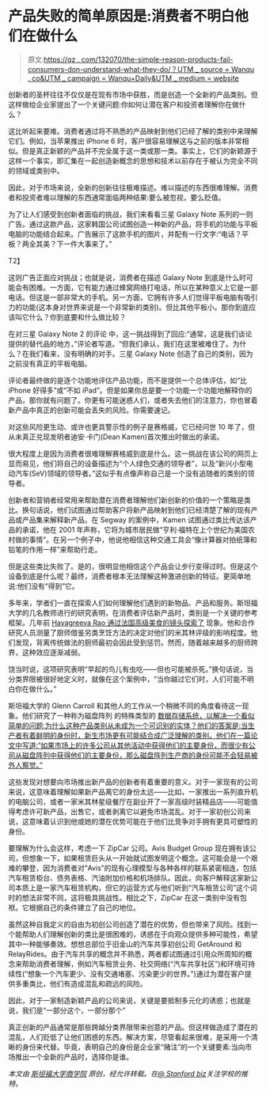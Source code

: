 # 产品失败的简单原因是:消费者不明白他们在做什么

> 原文:[https://qz . com/132070/the-simple-reason-products-fail-consumers-don-understand-what-they-do/？UTM _ source = Wanqu . co&UTM _ campaign = Wanqu+Daily&UTM _ medium = website](https://qz.com/132070/the-simple-reason-products-fail-consumers-dont-understand-what-they-do/?utm_source=wanqu.co&utm_campaign=Wanqu+Daily&utm_medium=website)

创新者的圣杯往往不仅仅是在现有市场中获胜，而是创造一个全新的产品类别。但这样做给企业家提出了一个关键问题:你如何让潜在客户和投资者理解你在做什么？

这比听起来要难。消费者通过将不熟悉的产品映射到他们已经了解的类别中来理解它们。例如，当苹果推出 iPhone 6 时，客户很容易理解这与之前的版本非常相似。但是真正新颖的产品并不完全属于这一类或那一类。事实上，它们的新颖源于这样一个事实，即汇集在一起创造新概念的思想和技术以前存在于被认为完全不同的领域或类别中。

因此，对于市场来说，全新的创新往往极难描述。难以描述的东西很难理解。消费者和投资者难以理解的东西通常面临两种结果:要么被忽视，要么贬值。

为了让人们感受到创新者面临的挑战，我们来看看三星 Galaxy Note 系列的一则广告。通过这款产品，这家韩国公司试图创造一种新的产品，将手机的功能与平板电脑的功能结合起来。广告展示了这款手机的图片，并配有一行文字:“电话？平板？两全其美？下一件大事来了。”

T2】

这则广告正面应对挑战；也就是说，消费者在描述 Galaxy Note 到底是什么时可能会有困难。一方面，它有能力通过蜂窝网络打电话，所以在某种意义上它是一部电话。但这是一部非常大的手机。另一方面，它拥有许多人们觉得平板电脑有吸引力的功能(这本身对世界来说是一个非常新的类别)。但比其他平板小。那你到底应该叫它什么？你到底要和什么做比较？

在对三星 Galaxy Note 2 的评论 中，这一挑战得到了回应:“通常，这是我们谈论提供的替代品的地方，”评论者写道。“但我们承认，我们在这里被难住了。为什么？在我们看来，没有明确的对手。三星 Galaxy Note 创造了自己的类别，因为之前没有真正的平板电脑。

评论者最终做的是逐个功能地评估产品功能，而不是提供一个总体评估，如“比 iPhone 好得多”或“不如 iPad”。但是如果你总是要一个功能一个功能地解释你的产品，那你就有问题了。你更有可能迷惑人们，或者失去他们的注意力，你也冒着新产品中真正的创新可能会丢失的风险。你需要速记。

对这些风险更生动、或许也更具警示性的例子是赛格威，它已经问世 10 年了，但从未真正兑现发明者迪安·卡门(Dean Kamen)首次推出时做出的承诺。

很大程度上是因为消费者很难理解赛格威到底是什么。这一挑战在该公司的网页上显而易见，他们将自己的设备描述为“个人绿色交通的领导者”，以及“新兴小型电动汽车(SeV)领域的领导者。”这似乎有点像声称自己是一个没有追随者的类别的领导者。

创新者和营销者经常用来帮助潜在消费者理解他们新创新的价值的一个策略是类比。换句话说，他们试图通过帮助客户将新产品映射到他们已经清楚了解的现有产品或产品集来解释新产品。在 Segway 的案例中，Kamen 试图通过类比传达该产品的承诺，他在 2001 年声称，它将为城市居民做“亨利·福特在上个世纪为美国农村做的事情”。在另一个例子中，他说他相信这种交通工具会“像计算器对拍纸簿和铅笔的作用一样”来帮助行走。

但是这些类比失败了。是的，很明显他相信这个产品会让步行变得过时。但是这个设备到底是什么呢？最终，消费者根本无法理解这种激进创新的特征。更简单地说:他们没有“得到”它。

多年来，学者们一直在探索人们如何理解他们遇到的新物品、产品和服务。斯坦福大学的几名教师进行的研究表明，在消费者评估新产品时，类别是一个关键的参考框架。几年前 [Hayagreeva Rao 通过法国高级美食的镜头探索了](http://www.jstor.org/stable/4145402) 现象。他和合作研究人员测量了厨师借鉴另类烹饪方法的决定对他们的米其林评级的影响程度。他们发现，背离传统做法的厨师最初会因此受到惩罚。然而，随着越来越多的厨师跨界，这种效应逐渐减弱。

饶当时说，这项研究表明“早起的鸟儿有虫吃——但也可能被杀死。”换句话说，当分类界限被很好地定义时，就像在这个案例中，“当你越过它们时，人们可能不明白你在做什么。”

斯坦福大学的 Glenn Carroll 和其他人的工作从一个稍微不同的角度看待这一现象。他们研究了一种称为磁盘阵列 的特殊类型的 [数据存储系统，以解决一个看似简单的问题:为什么这种产品类别从未成为一个可识别的实体？他们的答案是:当生产者有着鲜明的身份时，新生市场更有可能结合成广泛理解的类别。他们在一篇论文中写道:“如果市场上的许多公司从其他活动中获得他们的主要身份，而很少有公司从磁盘阵列中获得他们的主要身份，那么磁盘阵列生产商的身份可能不会轻易被外人察觉。”](http://www.jstor.org/stable/3556619)

这些发现对想要向市场推出新产品的创新者有着重要的意义。对于一家现有的公司来说，这意味着理解如果新产品离它的身份太远——比如，一家推出一系列直升机的电脑公司，或者一家米其林星级餐厅在副业开了一家高级时装精品店——可能值得考虑许可新产品，出售它，或者剥离它以避免市场混乱。对于一家初创公司来说，这意味着认识到他或她的潜在优势可能在于他们比竞争对手拥有更具可塑性的身份。

要理解为什么会这样，考虑一下 ZipCar 公司。Avis Budget Group 现在拥有该公司，但想象一下，如果租赁巨头从一开始就试图发明这个概念。这可能会是一个艰难的攀登，因为消费者对“Avis”的现有心理模型与各种各样的联系紧密相连，包括汽车租赁柜台、债务表格、汽油附加价格和机场排队。因此，向客户解释这家新公司本质上是一家汽车租赁机构，但它的运营方式与他们听到“汽车租赁公司”这个词时的想法非常不同，这将极具挑战性。相比之下，ZipCar 在这一类别中没有包袱。它根据自己的条件建立了自己的地位。

虽然这种自我定义的自由为初创公司创造了潜在的优势，但也带来了风险。找到一个能帮助人们理解创新的类比是很困难的，诱惑在于向观众提供多种可能性，希望其中一种能够奏效。想想总部位于旧金山的汽车共享初创公司 GetAround 和 RelayRides。由于汽车共享的概念并不熟悉，两者都试图通过引用众所周知的概念来帮助消费者理解，例如汽车租赁业务、社交网络(“汽车共享社区”)和环境可持续性(“想象一个汽车更少、没有交通堵塞、污染更少的世界。”)通过为潜在客户提供多重类比，他们有造成混乱和疏远的风险。

因此，对于一家制造新颖产品的公司来说，关键是要抵制多元化的诱惑；也就是说，我们是“一部分这个，一部分那个”

真正创新的产品通常是那些跨越分类界限带来创意的产品。但这样做造成了潜在的混乱，人们贬低了让他们困惑的东西。解决方案，尽管看起来很难，是采用一个清晰的身份来代替。毕竟，表明自己的身份是企业家“赌注”的一个关键要素:当向市场推出一个全新的产品时，选择你是谁。

*本文由* [*斯坦福大学商学院*](http://www.gsb.stanford.edu/) *原创，经允许转载。在*[*@ Stanford biz*](https://twitter.com/StanfordBiz)*关注学校的推特。*